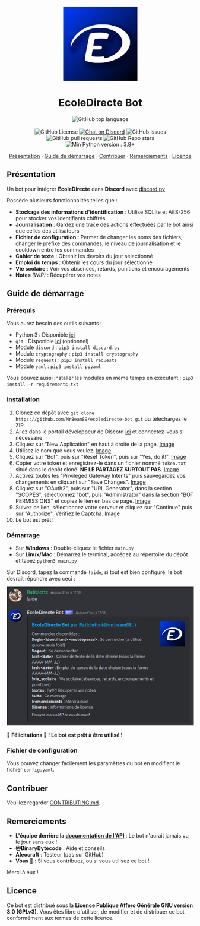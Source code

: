 <p align="center">
    <img src="docs/bot_icon.png" alt="Logo d'EcoleDirecte Bot" width=200 height=200/>
</p>
<h1 align="center">EcoleDirecte Bot</h1>

<p align="center">
    <img alt="GitHub top language" src="https://img.shields.io/github/languages/top/MrBeam89/ecoledirecte-bot?style=for-the-badge&logo=python">
    <br />
    <br />
    <img alt="GitHub License" src="https://img.shields.io/github/license/MrBeam89/ecoledirecte-bot">
    <a href="https://discord.gg/NcV2wqu57s"><img alt="Chat on Discord" src="https://img.shields.io/discord/1154770504616517734?style=flat" /></a>
    <img alt="GitHub issues" src="https://img.shields.io/github/issues/MrBeam89/ecoledirecte-bot">
    <img alt="GitHub pull requests" src="https://img.shields.io/github/issues-pr/MrBeam89/ecoledirecte-bot">
    <img alt="GitHub Repo stars" src="https://img.shields.io/github/stars/MrBeam89/ecoledirecte-bot?style=flat">
    <br />
    <img alt="Min Python version : 3.8+" src="https://img.shields.io/badge/python-3.8+-blue">
</p>
<p align="center">
    <a href="#presentation">Présentation</a>
    ·
    <a href="#guide_demarrage">Guide de démarrage</a>
    ·
    <a href="#contribuer">Contribuer</a>
    ·
    <a href="#remerciements">Remerciements</a>
    ·
    <a href="#licence">Licence</a>
</p>
<h2 id="presentation">Présentation</h2>

Un bot pour intégrer **EcoleDirecte** dans **Discord** avec [discord.py](https://github.com/Rapptz/discord.py)

Possède plusieurs fonctionnalités telles que :

- **Stockage des informations d'identification** : Utilise SQLite et AES-256 pour stocker vos identifiants chiffrés
- **Journalisation** : Gardez une trace des actions effectuées par le bot ainsi que celles des utilisateurs
- **Fichier de configuration** : Permet de changer les noms des fichiers, changer le préfixe des commandes, le niveau de journalisation et le cooldown entre les commandes
- **Cahier de texte** : Obtenir les devoirs du jour sélectionné
- **Emploi du temps** : Obtenir les cours du jour sélectionné
- **Vie scolaire** : Voir vos absences, retards, punitions et encouragements
- **Notes** *(WIP)* : Récupérer vos notes 

<h2 id="guide_demarrage">Guide de démarrage</h2>

### Prérequis

Vous aurez besoin des outils suivants :

- Python 3 : Disponible [ici](https://www.python.org/)
- `git` : Disponible [ici](https://git-scm.com/downloads) (optionnel)
- Module `discord` : `pip3 install discord.py`
- Module `cryptography` : `pip3 install cryptography`
- Module `requests` : `pip3 install requests`
- Module `yaml` : `pip3 install pyyaml`

Vous pouvez aussi installer les modules en même temps en exécutant : `pip3 install -r requirements.txt`

### Installation

1. Clonez ce dépôt avec `git clone https://github.com/MrBeam89/ecoledirecte-bot.git` ou téléchargez le ZIP.
2. Allez dans le portail développeur de Discord [ici](https://discord.com/developers/applications) et connectez-vous si nécessaire.
3. Cliquez sur "New Application" en haut à droite de la page. [Image](docs/etape_3.png)
4. Utilisez le nom que vous voulez. [Image](docs/etape_4.png)
5. Cliquez sur "Bot", puis sur "Reset Token", puis sur "Yes, do it!". [Image](docs/etape_5.png)
6. Copier votre token et enregistrez-le dans un fichier nommé `token.txt` situé dans le dépôt cloné. **NE LE PARTAGEZ SURTOUT PAS**. [Image](docs/etape_6.png)
7. Activez toutes les "Privileged Gateway Intents" puis sauvegardez vos changements en cliquant sur "Save Changes". [Image](docs/etape_7.png)
8. Cliquez sur "OAuth2", puis sur "URL Generator", dans la section "SCOPES", sélectionnez "bot", puis "Administrator" dans la section "BOT PERMISSIONS" et copiez le lien en bas de page. [Image](docs/etape_8.png)
9. Suivez ce lien, sélectionnez votre serveur et cliquez sur "Continue" puis sur "Authorize". Vérifiez le Captcha. [Image](docs/etape_9.png)
10. Le bot est prêt!

### Démarrage

- Sur **Windows** : Double-cliquez le fichier `main.py`
- Sur **Linux/Mac** : Démarrez le terminal, accédez au répertoire du dépôt et tapez `python3 main.py`

Sur Discord, tapez la commande `!aide`, si tout est bien configuré, le bot devrait répondre avec ceci :

![Commande !aide utilisée](docs/aide_embed.png)

**:tada: Félicitations :tada: ! Le bot est prêt à être utilisé !**

### Fichier de configuration

Vous pouvez changer facilement les paramètres du bot en modifiant le fichier `config.yaml`.

<h2 id="contribuer">Contribuer</h2>

Veuillez regarder [CONTRIBUTING.md](CONTRIBUTING.md).

<h2 id="remerciements">Remerciements</h2>

- **L'équipe derrière la [documentation de l'API](https://github.com/EduWireApps/ecoledirecte-api-docs)** : Le bot n'aurait jamais vu le jour sans eux !
- **@BinaryBytecode** : Aide et conseils
- **Aleocraft** : Testeur (pas sur GitHub)
- **Vous 🫵** : Si vous contribuez, ou si vous utilisez ce bot !

Merci à eux !

<h2 id="licence">Licence</h2>

Ce bot est distribué sous la **Licence Publique Affero Générale GNU version 3.0 (GPLv3)**. Vous êtes libre d'utiliser, de modifier et de distribuer ce bot conformément aux termes de cette licence.
